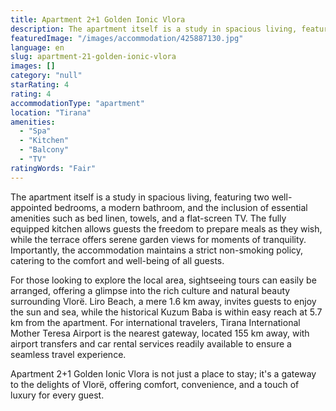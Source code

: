 ```yaml
---
title: Apartment 2+1 Golden Ionic Vlora
description: The apartment itself is a study in spacious living, featuring two well-appointed bedrooms, a modern bathroom, and the inclusion of essential amenities such as b
featuredImage: "/images/accommodation/425887130.jpg"
language: en
slug: apartment-21-golden-ionic-vlora
images: []
category: "null"
starRating: 4
rating: 4
accommodationType: "apartment"
location: "Tirana"
amenities:
  - "Spa"
  - "Kitchen"
  - "Balcony"
  - "TV"
ratingWords: "Fair"
---
```


The apartment itself is a study in spacious living, featuring two well-appointed bedrooms, a modern bathroom, and the inclusion of essential amenities such as bed linen, towels, and a flat-screen TV. The fully equipped kitchen allows guests the freedom to prepare meals as they wish, while the terrace offers serene garden views for moments of tranquility. Importantly, the accommodation maintains a strict non-smoking policy, catering to the comfort and well-being of all guests.

For those looking to explore the local area, sightseeing tours can easily be arranged, offering a glimpse into the rich culture and natural beauty surrounding Vlorë. Liro Beach, a mere 1.6 km away, invites guests to enjoy the sun and sea, while the historical Kuzum Baba is within easy reach at 5.7 km from the apartment. For international travelers, Tirana International Mother Teresa Airport is the nearest gateway, located 155 km away, with airport transfers and car rental services readily available to ensure a seamless travel experience.

Apartment 2+1 Golden Ionic Vlora is not just a place to stay; it's a gateway to the delights of Vlorë, offering comfort, convenience, and a touch of luxury for every guest.

